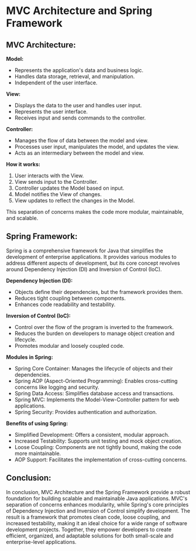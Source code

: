 # MVC Architecture and Spring Framework

## MVC Architecture:

**Model:**
- Represents the application's data and business logic.
- Handles data storage, retrieval, and manipulation.
- Independent of the user interface.

**View:**
- Displays the data to the user and handles user input.
- Represents the user interface.
- Receives input and sends commands to the controller.

**Controller:**
- Manages the flow of data between the model and view.
- Processes user input, manipulates the model, and updates the view.
- Acts as an intermediary between the model and view.

**How it works:**
1. User interacts with the View.
2. View sends input to the Controller.
3. Controller updates the Model based on input.
4. Model notifies the View of changes.
5. View updates to reflect the changes in the Model.

This separation of concerns makes the code more modular, maintainable, and scalable.

## Spring Framework:

Spring is a comprehensive framework for Java that simplifies the development of enterprise applications. It provides various modules to address different aspects of development, but its core concept revolves around Dependency Injection (DI) and Inversion of Control (IoC).

**Dependency Injection (DI):**
- Objects define their dependencies, but the framework provides them.
- Reduces tight coupling between components.
- Enhances code readability and testability.

**Inversion of Control (IoC):**
- Control over the flow of the program is inverted to the framework.
- Reduces the burden on developers to manage object creation and lifecycle.
- Promotes modular and loosely coupled code.

**Modules in Spring:**
- Spring Core Container: Manages the lifecycle of objects and their dependencies.
- Spring AOP (Aspect-Oriented Programming): Enables cross-cutting concerns like logging and security.
- Spring Data Access: Simplifies database access and transactions.
- Spring MVC: Implements the Model-View-Controller pattern for web applications.
- Spring Security: Provides authentication and authorization.

**Benefits of using Spring:**
- Simplified Development: Offers a consistent, modular approach.
- Increased Testability: Supports unit testing and mock object creation.
- Loose Coupling: Components are not tightly bound, making the code more maintainable.
- AOP Support: Facilitates the implementation of cross-cutting concerns.

## Conclusion:

In conclusion, MVC Architecture and the Spring Framework provide a robust foundation for building scalable and maintainable Java applications. MVC's separation of concerns enhances modularity, while Spring's core principles of Dependency Injection and Inversion of Control simplify development. The result is a framework that promotes clean code, loose coupling, and increased testability, making it an ideal choice for a wide range of software development projects. Together, they empower developers to create efficient, organized, and adaptable solutions for both small-scale and enterprise-level applications.
